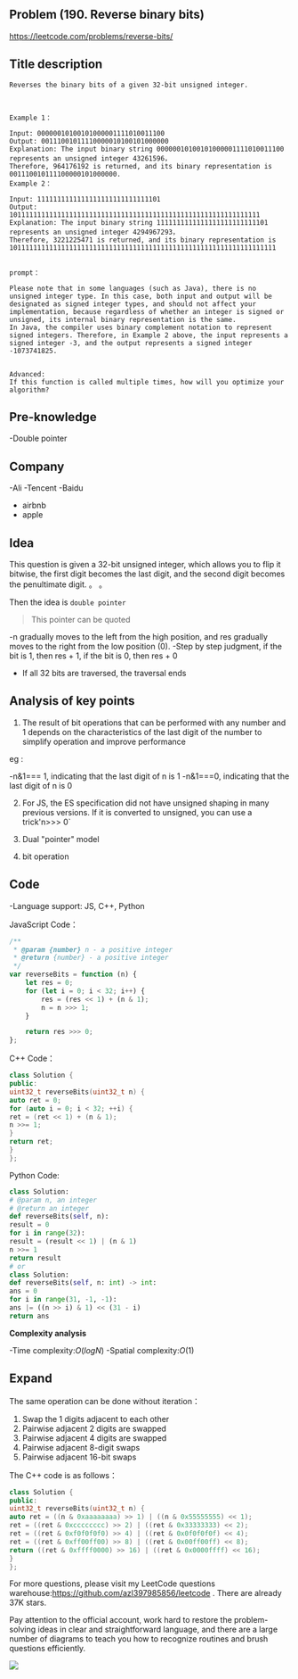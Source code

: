 ## Problem (190. Reverse binary bits)

https://leetcode.com/problems/reverse-bits/

## Title description

```
Reverses the binary bits of a given 32-bit unsigned integer.



Example 1：

Input: 00000010100101000001111010011100
Output: 00111001011110000010100101000000
Explanation: The input binary string 00000010100101000001111010011100 represents an unsigned integer 43261596，
Therefore, 964176192 is returned, and its binary representation is 001110010111100000101000000.
Example 2：

Input: 1111111111111111111111111111101
Output: 101111111111111111111111111111111111111111111111111111111111111
Explanation: The input binary string 1111111111111111111111111101 represents an unsigned integer 4294967293，
Therefore, 3221225471 is returned, and its binary representation is 1011111111111111111111111111111111111111111111111111111111111111111


prompt：

Please note that in some languages (such as Java), there is no unsigned integer type. In this case, both input and output will be designated as signed integer types, and should not affect your implementation, because regardless of whether an integer is signed or unsigned, its internal binary representation is the same.
In Java, the compiler uses binary complement notation to represent signed integers. Therefore, in Example 2 above, the input represents a signed integer -3, and the output represents a signed integer -1073741825.


Advanced:
If this function is called multiple times, how will you optimize your algorithm?

```

## Pre-knowledge

-Double pointer

## Company

-Ali
-Tencent
-Baidu

- airbnb
- apple

## Idea

This question is given a 32-bit unsigned integer, which allows you to flip it bitwise, the first digit becomes the last digit, and the second digit becomes the penultimate digit. 。 。

Then the idea is `double pointer`

> This pointer can be quoted

-n gradually moves to the left from the high position, and res gradually moves to the right from the low position (0).
-Step by step judgment, if the bit is 1, then res + 1, if the bit is 0, then res + 0

- If all 32 bits are traversed, the traversal ends

## Analysis of key points

1. The result of bit operations that can be performed with any number and 1 depends on the characteristics of the last digit of the number to simplify operation and improve performance

eg :

-n&1=== 1, indicating that the last digit of n is 1
-n&1===0, indicating that the last digit of n is 0

2. For JS, the ES specification did not have unsigned shaping in many previous versions. If it is converted to unsigned, you can use a trick'n>>> 0`

3. Dual "pointer" model

4. bit operation

## Code

-Language support: JS, C++, Python

JavaScript Code：

```js
/**
 * @param {number} n - a positive integer
 * @return {number} - a positive integer
 */
var reverseBits = function (n) {
	let res = 0;
	for (let i = 0; i < 32; i++) {
		res = (res << 1) + (n & 1);
		n = n >>> 1;
	}

	return res >>> 0;
};
```

C++ Code：

```C++
class Solution {
public:
uint32_t reverseBits(uint32_t n) {
auto ret = 0;
for (auto i = 0; i < 32; ++i) {
ret = (ret << 1) + (n & 1);
n >>= 1;
}
return ret;
}
};
```

Python Code:

```python
class Solution:
# @param n, an integer
# @return an integer
def reverseBits(self, n):
result = 0
for i in range(32):
result = (result << 1) | (n & 1)
n >>= 1
return result
# or
class Solution:
def reverseBits(self, n: int) -> int:
ans = 0
for i in range(31, -1, -1):
ans |= ((n >> i) & 1) << (31 - i)
return ans
```

**Complexity analysis**

-Time complexity:$O(logN)$
-Spatial complexity:$O(1)$

## Expand

The same operation can be done without iteration：

1. Swap the 1 digits adjacent to each other
2. Pairwise adjacent 2 digits are swapped
3. Pairwise adjacent 4 digits are swapped
4. Pairwise adjacent 8-digit swaps
5. Pairwise adjacent 16-bit swaps

The C++ code is as follows：

```C++
class Solution {
public:
uint32_t reverseBits(uint32_t n) {
auto ret = ((n & 0xaaaaaaaa) >> 1) | ((n & 0x55555555) << 1);
ret = ((ret & 0xcccccccc) >> 2) | ((ret & 0x33333333) << 2);
ret = ((ret & 0xf0f0f0f0) >> 4) | ((ret & 0x0f0f0f0f) << 4);
ret = ((ret & 0xff00ff00) >> 8) | ((ret & 0x00ff00ff) << 8);
return ((ret & 0xffff0000) >> 16) | ((ret & 0x0000ffff) << 16);
}
};
```

For more questions, please visit my LeetCode questions warehouse:https://github.com/azl397985856/leetcode . There are already 37K stars.

Pay attention to the official account, work hard to restore the problem-solving ideas in clear and straightforward language, and there are a large number of diagrams to teach you how to recognize routines and brush questions efficiently.

![](https://p.ipic.vip/gi7b0b.jpg)
